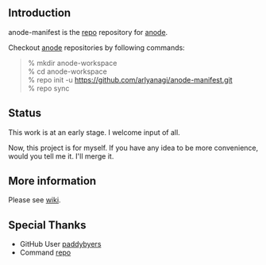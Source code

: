 ## Introduction
anode-manifest is the [repo] repository for [anode].

Checkout [anode] repositories by following commands:
> % mkdir anode-workspace  
> % cd anode-workspace  
> % repo init -u https://github.com/arlyanagi/anode-manifest.git  
> % repo sync  

## Status
This work is at an early stage. I welcome input of all.  
  
  Now, this project is for myself. If you have any idea to be more convenience, would you tell me it. I'll merge it.

## More information
Please see [wiki].

## Special Thanks
* GitHub User [paddybyers][]
* Command [repo]

[repo]: http://source.android.com/source/version-control.html "repo"
[anode]: https://github.com/paddybyers/anode "anode"
[wiki]: https://github.com/arlyanagi/anode-manifest/wiki "wiki"
[paddybyers]: https://github.com/paddybyers/        "paddybyers"

